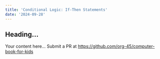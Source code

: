 ```yaml
---
title: 'Conditional Logic: If-Then Statements'
date: '2024-09-28'
---
```


## Heading...
Your content here...
Submit a PR at https://github.com/org-45/computer-book-for-kids
